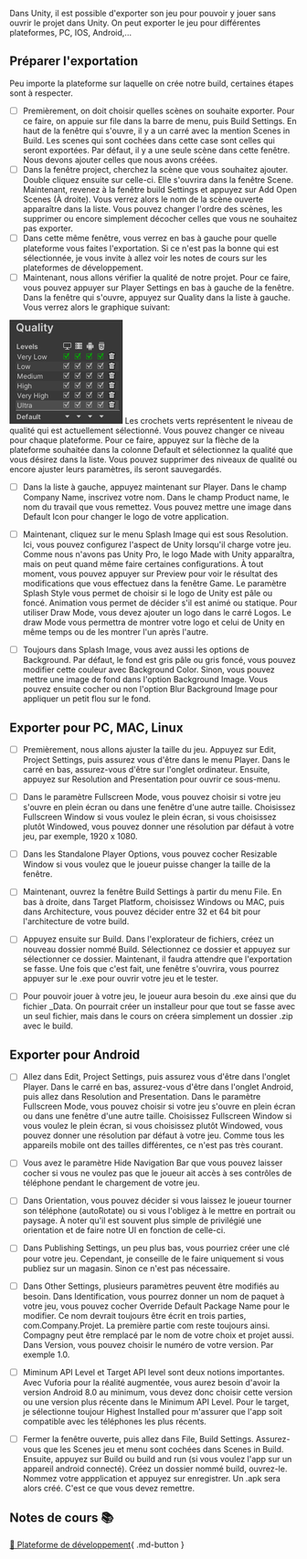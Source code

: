 Dans Unity, il est possible d'exporter son jeu pour pouvoir y jouer sans ouvrir le projet dans Unity. On peut exporter le jeu pour différentes plateformes, PC, IOS, Android,...   


      

## Préparer l'exportation
Peu importe la plateforme sur laquelle on crée notre build, certaines étapes sont à respecter.  

- [ ] Premièrement, on doit choisir quelles scènes on souhaite exporter. Pour ce faire, on appuie sur file dans la barre de menu, puis Build Settings. En haut de la fenêtre qui s'ouvre, il y a un carré avec la mention Scenes in Build. Les scenes qui sont cochées dans cette case sont celles qui seront exportées. Par défaut, il y a une seule scène dans cette fenêtre. Nous devons ajouter celles que nous avons créées.
- [ ] Dans la fenêtre project, cherchez la scène que vous souhaitez ajouter. Double cliquez ensuite sur celle-ci. Elle s'ouvrira dans la fenêtre Scene. Maintenant, revenez à la fenêtre build Settings et appuyez sur Add Open Scenes (À droite). Vous verrez alors le nom de la scène ouverte apparaître dans la liste. Vous pouvez changer l'ordre des scènes, les supprimer ou encore simplement décocher celles que vous ne souhaitez pas exporter.
- [ ] Dans cette même fenêtre, vous verrez en bas à gauche pour quelle plateforme vous faites l'exportation. Si ce n'est pas la bonne qui est sélectionnée, je vous invite à allez voir les notes de cours sur les plateformes de développement.
- [ ] Maintenant, nous allons vérifier la qualité de notre projet. Pour ce faire, vous pouvez appuyer sur Player Settings en bas à gauche de la fenêtre. Dans la fenêtre qui s'ouvre, appuyez sur Quality dans la liste à gauche. Vous verrez alors le graphique suivant:    
<img src="../images/quality.png">
      Les crochets verts représentent le niveau de qualité qui est actuellement sélectionné. Vous pouvez changer ce niveau pour chaque plateforme. Pour ce faire, appuyez sur la flèche de la plateforme souhaitée dans la colonne Default et sélectionnez la qualité que vous désirez dans la liste. Vous pouvez supprimer des niveaux de qualité ou encore ajuster leurs paramètres, ils seront sauvegardés.

- [ ] Dans la liste à gauche, appuyez maintenant sur Player. Dans le champ Company Name, inscrivez votre nom. Dans le champ Product name, le nom du travail que vous remettez. Vous pouvez mettre une image dans Default Icon pour changer le logo de votre application.
- [ ] Maintenant, cliquez sur le menu Splash Image qui est sous Resolution. Ici, vous pouvez configurez l'aspect de Unity lorsqu'il charge votre jeu. Comme nous n'avons pas Unity Pro, le logo Made with Unity apparaîtra, mais on peut quand même faire certaines configurations. À tout moment, vous pouvez appuyer sur Preview pour voir le résultat des modifications que vous effectuez dans la fenêtre Game. Le paramètre Splash Style vous permet de choisir si le logo de Unity est pâle ou foncé. Animation vous permet de décider s'il est animé ou statique. Pour utiliser Draw Mode, vous devez ajouter un logo dans le carré Logos. Le draw Mode vous permettra de montrer votre logo et celui de Unity en même temps ou de les montrer l'un après l'autre.
- [ ] Toujours dans Splash Image, vous avez aussi les options de Background. Par défaut, le fond est gris pâle ou gris foncé, vous pouvez modifier cette couleur avec Background Color. Sinon, vous pouvez mettre une image de fond dans l'option Background Image. Vous pouvez ensuite cocher ou non l'option Blur Background Image pour appliquer un petit flou sur le fond.

      

## Exporter pour PC, MAC, Linux
- [ ] Premièrement, nous allons ajuster la taille du jeu. Appuyez sur Edit, Project Settings, puis assurez vous d'être dans le menu Player. Dans le carré en bas, assurez-vous d'être sur l'onglet ordinateur. Ensuite, appuyez sur Resolution and Presentation pour ouvrir ce sous-menu.
- [ ] Dans le paramètre Fullscreen Mode, vous pouvez choisir si votre jeu s'ouvre en plein écran ou dans une fenêtre d'une autre taille. Choisissez Fullscreen Window si vous voulez le plein écran, si vous choisissez plutôt Windowed, vous pouvez donner une résolution par défaut à votre jeu, par exemple, 1920 x 1080.
- [ ] Dans les Standalone Player Options, vous pouvez cocher Resizable Window si vous voulez que le joueur puisse changer la taille de la fenêtre.
- [ ] Maintenant, ouvrez la fenêtre Build Settings à partir du menu File. En bas à droite, dans Target Platform, choisissez Windows ou MAC, puis dans Architecture, vous pouvez décider entre 32 et 64 bit pour l'architecture de votre build.
- [ ] Appuyez ensuite sur Build. Dans l'explorateur de fichiers, créez un nouveau dossier nommé Build. Sélectionnez ce dossier et appuyez sur sélectionner ce dossier. Maintenant, il faudra attendre que l'exportation se fasse. Une fois que c'est fait, une fenêtre s'ouvrira, vous pourrez appuyer sur le .exe pour ouvrir votre jeu et le tester.
- [ ] Pour pouvoir jouer à votre jeu, le joueur aura besoin du .exe ainsi que du fichier _Data. On pourrait créer un installeur pour que tout se fasse avec un seul fichier, mais dans le cours on créera simplement un dossier .zip avec le build.

      

## Exporter pour Android
- [ ] Allez dans Edit, Project Settings, puis assurez vous d'être dans l'onglet Player. Dans le carré en bas, assurez-vous d'être dans l'onglet Android, puis allez dans Resolution and Presentation. Dans le paramètre Fullscreen Mode, vous pouvez choisir si votre jeu s'ouvre en plein écran ou dans une fenêtre d'une autre taille. Choisissez Fullscreen Window si vous voulez le plein écran, si vous choisissez plutôt Windowed, vous pouvez donner une résolution par défaut à votre jeu. Comme tous les appareils mobile ont des tailles différentes, ce n'est pas très courant.
- [ ] Vous avez le paramètre Hide Navigation Bar que vous pouvez laisser cocher si vous ne voulez pas que le joueur ait accès à ses contrôles de téléphone pendant le chargement de votre jeu.
- [ ] Dans Orientation, vous pouvez décider si vous laissez le joueur tourner son téléphone (autoRotate) ou si vous l'obligez à le mettre en portrait ou paysage. À noter qu'il est souvent plus simple de privilégié une orientation et de faire notre UI en fonction de celle-ci.
- [ ] Dans Publishing Settings, un peu plus bas, vous pourriez créer une clé pour votre jeu. Cependant, je conseille de le faire uniquement si vous publiez sur un magasin. Sinon ce n'est pas nécessaire.
- [ ] Dans Other Settings, plusieurs paramètres peuvent être modifiés au besoin. Dans Identification, vous pourrez donner un nom de paquet à votre jeu, vous pouvez cocher Override Default Package Name pour le modifier. Ce nom devrait toujours être écrit en trois parties, com.Company.Projet. La première partie com reste toujours ainsi. Compagny peut être remplacé par le nom de votre choix et projet aussi. Dans Version, vous pouvez choisir le numéro de votre version. Par exemple 1.0.
- [ ] Miminum API Level et Target API level sont deux notions importantes. Avec Vuforia pour la réalité augmentée, vous aurez besoin d'avoir la version Android 8.0 au minimum, vous devez donc choisir cette version ou une version plus récente dans le Minimum API Level. Pour le target, je sélectionne toujour Highest Installed pour m'assurer que l'app soit compatible avec les téléphones les plus récents.
- [ ] Fermer la fenêtre ouverte, puis allez dans File, Build Settings. Assurez-vous que les Scenes jeu et menu sont cochées dans Scenes in Build. Ensuite, appuyez sur Build ou build and run (si vous voulez l'app sur un appareil android connecté). Créez un dossier nommé build, ouvrez-le. Nommez votre appplication et appuyez sur enregistrer. Un .apk sera alors créé. C'est ce que vous devez remettre.

      

## Notes de cours 📚
[📁 Plateforme de développement](../installation/configuration.md){ .md-button }   <br>



